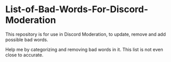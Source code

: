 # List-of-Bad-Words-For-Discord-Moderation
This repository is for use in Discord Moderation, to update, remove and add possible bad words.

Help me by categorizing and removing bad words in it. This list is not even close to accurate.
